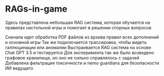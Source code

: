# RAGs-in-game
Здесь представлена небольшая RAG система, которая обучается на правилах настольной игры и помогает в решении спорных вопросов

Сначала идет обработка PDF файлов из архива правил всех дополнений и основной игры
Так же подключается трассировка, чтобы видеть галлюцинации или аномалии
Выстраивается RAG система на основе Chat GPT 3.5 и тестируется
Для эксперимента так же было возведено графовое хранилище, но оно не сильно справлялось с задачей
Добавлена фильтрация токсичности и nemo guardians для безопасности ИИ ведущего
